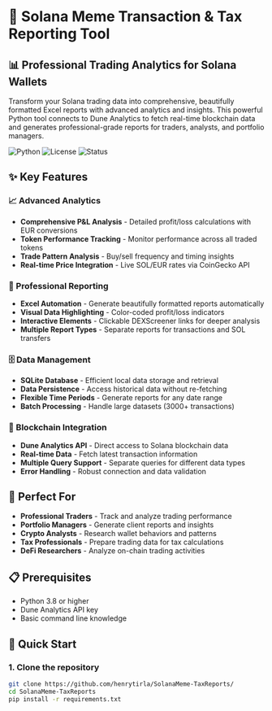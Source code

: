# 🚀 Solana Meme Transaction & Tax Reporting Tool

## 📊 Professional Trading Analytics for Solana Wallets

Transform your Solana trading data into comprehensive, beautifully formatted Excel reports with advanced analytics and insights. This powerful Python tool connects to Dune Analytics to fetch real-time blockchain data and generates professional-grade reports for traders, analysts, and portfolio managers.

![Python](https://img.shields.io/badge/Python-3.8+-blue.svg)
![License](https://img.shields.io/badge/License-Commercial-green.svg)
![Status](https://img.shields.io/badge/Status-Production%20Ready-brightgreen.svg)

## ✨ Key Features

### 📈 Advanced Analytics
- **Comprehensive P&L Analysis** - Detailed profit/loss calculations with EUR conversions
- **Token Performance Tracking** - Monitor performance across all traded tokens
- **Trade Pattern Analysis** - Buy/sell frequency and timing insights
- **Real-time Price Integration** - Live SOL/EUR rates via CoinGecko API

### 🎨 Professional Reporting
- **Excel Automation** - Generate beautifully formatted reports automatically
- **Visual Data Highlighting** - Color-coded profit/loss indicators
- **Interactive Elements** - Clickable DEXScreener links for deeper analysis
- **Multiple Report Types** - Separate reports for transactions and SOL transfers

### 🗄️ Data Management
- **SQLite Database** - Efficient local data storage and retrieval
- **Data Persistence** - Access historical data without re-fetching
- **Flexible Time Periods** - Generate reports for any date range
- **Batch Processing** - Handle large datasets (3000+ transactions)

### 🔗 Blockchain Integration
- **Dune Analytics API** - Direct access to Solana blockchain data
- **Real-time Data** - Fetch latest transaction information
- **Multiple Query Support** - Separate queries for different data types
- **Error Handling** - Robust connection and data validation

## 🎯 Perfect For

- **Professional Traders** - Track and analyze trading performance
- **Portfolio Managers** - Generate client reports and insights
- **Crypto Analysts** - Research wallet behaviors and patterns
- **Tax Professionals** - Prepare trading data for tax calculations
- **DeFi Researchers** - Analyze on-chain trading activities

## 📋 Prerequisites

- Python 3.8 or higher
- Dune Analytics API key
- Basic command line knowledge

## 🚀 Quick Start

### 1. Clone the repository
```bash
git clone https://github.com/henrytirla/SolanaMeme-TaxReports/
cd SolanaMeme-TaxReports
pip install -r requirements.txt

